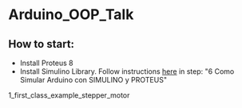 # Arduino_OOP_Talk

## How to start:
- Install Proteus 8
- Install Simulino Library. Follow instructions [here](https://controlautomaticoeducacion.com/arduino/) in step: "6 Como Simular Arduino con SIMULINO y PROTEUS"

1_first_class_example_stepper_motor
